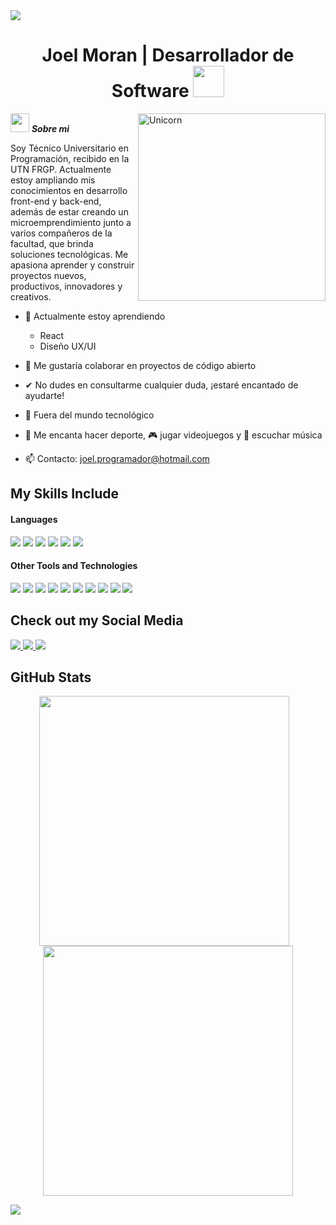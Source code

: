  <!--horizontal divider(gradiant)-->
<img src="https://user-images.githubusercontent.com/73097560/115834477-dbab4500-a447-11eb-908a-139a6edaec5c.gif">

<h1 align="center"><b> Joel Moran | Desarrollador de Software </b><img src="https://media4.giphy.com/media/v1.Y2lkPTc5MGI3NjExY3J3cDQya2oydjlqbzJ4b3NlZTZmMjVjcmo3cjAyd2ZsaHh6ZTAybyZlcD12MV9pbnRlcm5hbF9naWZfYnlfaWQmY3Q9cw/1AviNqe7qnuipvq8Pq/giphy.gif" width="50"></h1>

<img align="right" width=300px alt="Unicorn" src="https://media3.giphy.com/media/v1.Y2lkPTc5MGI3NjExb2ZsZGxtYmNwYjBpMWtsYjNsZ2twd2lnaWdlcTFoZTYzNnhoZTB0YyZlcD12MV9pbnRlcm5hbF9naWZfYnlfaWQmY3Q9cw/vKhKsyEFVK4IuEKzWY/giphy.gif" />

<img src="https://media1.giphy.com/media/v1.Y2lkPTc5MGI3NjExdTJ3eGg1OXM5Ynh6aWRxdTRsNm9lejJyaWtiMTE2MnR4MDV1cDN5aSZlcD12MV9pbnRlcm5hbF9naWZfYnlfaWQmY3Q9cw/19eB0RWAzSYayHoy9z/giphy.gif" width="30px">&nbsp;***Sobre mi***

Soy Técnico Universitario en Programación, recibido en la UTN FRGP. Actualmente estoy ampliando mis conocimientos en desarrollo front-end y back-end, además de estar creando un microemprendimiento junto a varios compañeros de la facultad, que brinda soluciones tecnológicas.
Me apasiona aprender y construir proyectos nuevos, productivos, innovadores y creativos.

- 🌱 Actualmente estoy aprendiendo
  - React
  - Diseño UX/UI
    
- 👾 Me gustaría colaborar en proyectos de código abierto
- ✔ No dudes en consultarme cualquier duda, ¡estaré encantado de ayudarte!
- 🎯 Fuera del mundo tecnológico
- 💚 Me encanta hacer deporte, 🎮 jugar videojuegos y 🎵 escuchar música 
- 📫 Contacto: <a href="joel.programador@hotmail.com">joel.programador@hotmail.com</a>

## My Skills Include

<h4> Languages </h4>
<span> 
  <img src="https://img.shields.io/badge/HTML5-E34F26?style=for-the-badge&logo=html5&logoColor=white">
  <img src="https://img.shields.io/badge/CSS3-1572B6?style=for-the-badge&logo=css3&logoColor=white">
  <img src="https://img.shields.io/badge/JavaScript-F7DF1E?style=for-the-badge&logo=javascript&logoColor=black">
  <img src="https://img.shields.io/badge/Java-ED8B00?style=for-the-badge&logo=java&logoColor=white">
  <img src="https://img.shields.io/badge/C++-%2300599C.svg?style=for-the-badge&logo=c%2B%2B&logoColor=white">
  <img src="https://img.shields.io/badge/C%23-%235C2D91.svg?style=for-the-badge&logo=csharp&logoColor=white">
</span>

<h4> Other Tools and Technologies </h4>
<span>
  <img src="https://img.shields.io/badge/Git-F05032?style=for-the-badge&logo=git&logoColor=white">  
  <img src="https://img.shields.io/badge/Notion-%23000000.svg?style=for-the-badge&logo=notion&logoColor=white">  
  <img src="https://img.shields.io/badge/Microsoft%20SQL%20Server-CC2927?style=for-the-badge&logo=microsoft%20sql%20server&logoColor=white">
  <img src="https://img.shields.io/badge/mysql-4479A1.svg?style=for-the-badge&logo=mysql&logoColor=white">
  <img src="https://img.shields.io/badge/figma-%23F24E1E.svg?style=for-the-badge&logo=figma&logoColor=white">
  <img src="https://img.shields.io/badge/Linux-FCC624?style=for-the-badge&logo=linux&logoColor=black">
  <img src="https://img.shields.io/badge/.NET-5C2D91?style=for-the-badge&logo=.net&logoColor=white">
  <img src="https://img.shields.io/badge/github-%23121011.svg?style=for-the-badge&logo=github&logoColor=white">
  <img src="https://img.shields.io/badge/Visual%20Studio%20Code-0078d7.svg?style=for-the-badge&logo=visual-studio-code&logoColor=white">
  <img src="https://img.shields.io/badge/Visual%20Studio-5C2D91.svg?style=for-the-badge&logo=visual-studio&logoColor=white">
  
</span>

## Check out my Social Media

<a href="https://www.linkedin.com/in/joel-moran/" >
  <img src="https://img.shields.io/badge/linkedin-%230077B5.svg?style=for-the-badge&logo=linkedin&logoColor=white">
</a>
<a href= "https://www.instagram.com/moran_njoeel/">
    <img src="https://img.shields.io/badge/Instagram-%23E4405F.svg?style=for-the-badge&logo=Instagram&logoColor=white">
</a>
</a>
<a href="https://discord.com/channels/@me" >
  <img src="https://img.shields.io/badge/ChiqoGamer-%235865F2.svg?style=for-the-badge&logo=discord&logoColor=white">
</a>


<h2>GitHub Stats</h2>

<p align="center">
  <img src="https://github-readme-stats.vercel.app/api?username=ChiqoGamer&show_icons=true&theme=tokyonight&hide_border=true&locale=en"
       align="middle" width="400" />
  &nbsp;&nbsp;
  <img src="https://github-readme-streak-stats.herokuapp.com/?user=ChiqoGamer&theme=material-palenight&hide_border=true"
       align="middle" width="400" />
</p>


<!--horizontal divider(gradiant)-->
<img src="https://user-images.githubusercontent.com/73097560/115834477-dbab4500-a447-11eb-908a-139a6edaec5c.gif">

